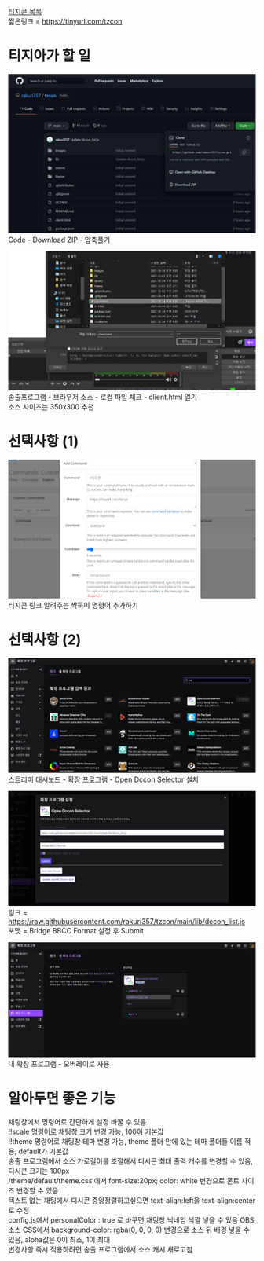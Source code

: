 [티지콘 목록](https://rishubil.github.io/jsassist-open-dccon/#/list?dccon_list=https%3A%2F%2Fopen-dccon-selector.update.sh%2Fapi%2Fconvert-dccon-url%3Ftype%3Dbridge_bbcc%26url%3Dhttps%3A%2F%2Fraw.githubusercontent.com%2Frakuri357%2Ftzcon%2Fmain%2Flib%2Fdccon_list.js)  
짧은링크 = https://tinyurl.com/tzcon  
  
  


# **티지아가 할 일**  
  
  


![image](./images/readme/image.png)  
Code - Download ZIP - 압축풀기  
  
  


![image5](./images/readme/image5.png)  
송출프로그램 - 브라우저 소스 - 로컬 파일 체크 - client.html 열기  
소스 사이즈는 350x300 추천  
  
  


# **선택사항 (1)**  
  
  


![image6](./images/readme/image6.png)  
티지콘 링크 알려주는 싹둑이 명령어 추가하기  
  
  


# **선택사항 (2)**  
  
  


![image2](./images/readme/image2.png)  
스트리머 대시보드 - 확장 프로그램 - Open Dccon Selector 설치  
  
  


![image3](./images/readme/image3.png)  
링크 = https://raw.githubusercontent.com/rakuri357/tzcon/main/lib/dccon_list.js  
포맷 = Bridge BBCC Format 설정 후 Submit  
  
  


![image4](./images/readme/image4.png)  
내 확장 프로그램 - 오버레이로 사용  
    
  


# **알아두면 좋은 기능**  
채팅창에서 명령어로 간단하게 설정 바꿀 수 있음  
!!scale 명령어로 채팅창 크기 변경 가능, 100이 기본값  
!!theme 명령어로 채팅창 테마 변경 가능, theme 폴더 안에 있는 테마 폴더들 이름 적용, default가 기본값  
송출 프로그램에서 소스 가로길이를 조절해서 디시콘 최대 출력 개수를 변경할 수 있음, 디시콘 크기는 100px  
/theme/default/theme.css 에서 font-size:20px; color: white 변경으로 폰트 사이즈 변경할 수 있음  
텍스트 없는 채팅에서 디시콘 중앙정렬하고싶으면 text-align:left을 text-align:center로 수정  
config.js에서 personalColor : true 로 바꾸면 채팅창 닉네임 색깔 넣을 수 있음
OBS 소스 CSS에서 background-color: rgba(0, 0, 0, 0) 변경으로 소스 뒤 배경 넣을 수 있음, alpha값은 0이 최소, 1이 최대  
변경사항 즉시 적용하려면 송출 프로그램에서 소스 캐시 새로고침  






